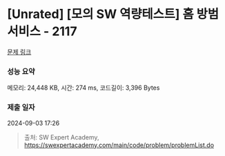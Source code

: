 # [Unrated] [모의 SW 역량테스트] 홈 방범 서비스 - 2117 

[문제 링크](https://swexpertacademy.com/main/code/problem/problemDetail.do?contestProbId=AV5V61LqAf8DFAWu) 

### 성능 요약

메모리: 24,448 KB, 시간: 274 ms, 코드길이: 3,396 Bytes

### 제출 일자

2024-09-03 17:26



> 출처: SW Expert Academy, https://swexpertacademy.com/main/code/problem/problemList.do